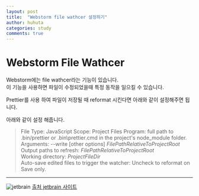 ```yaml
---
layout: post
title:  "Webstorm file wathcer 설정하기"
author: huhuta
categories: study
comments: true
---
```


# Webstorm File Wathcer

Webstorm에는 file wathcer라는 기능이 있습니다.  
이 기능을 사용하면 파일이 수정되었을때 특정 동작을 일으킬 수 있습니다.  
  
Prettier를 사용 하여 파일이 저장될 때 reformat 시킨다면 아래와 같이 설정해주면 됩니다.   

아래와 같이 설정 해줍니다.

> File Type: JavaScript
> Scope: Project Files
> Program: full path to .bin/prettier or .bin\prettier.cmd in the project's node_module folder.  
> Arguments: --write [other options] $FilePathRelativeToProjectRoot$  
> Output paths to refresh: $FilePathRelativeToProjectRoot$  
> Working directory: $ProjectFileDir$  
> Auto-save edited files to trigger the watcher: Uncheck to reformat on Save only.  

---

![jetbrain](https://prettier.io/docs/assets/webstorm/file-watcher-prettier.png)
[출처 jetbrain 사이트](https://prettier.io/docs/en/webstorm.html)